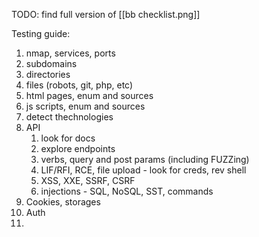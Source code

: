 TODO: find full version of [[bb checklist.png]]

Testing guide:
1. nmap, services, ports
2. subdomains
3. directories
4. files (robots, git, php, etc)
5. html pages, enum and sources
6. js scripts, enum and sources
7. detect thechnologies
8. API 
	1. look for docs
	2. explore endpoints
	3. verbs, query and post params (including FUZZing)
	4. LIF/RFI, RCE, file upload - look for creds, rev shell
	5. XSS, XXE, SSRF, CSRF
	6. injections - SQL, NoSQL, SST, commands
9. Cookies, storages
10. Auth
11. 